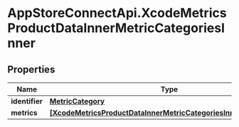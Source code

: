 # AppStoreConnectApi.XcodeMetricsProductDataInnerMetricCategoriesInner

## Properties

Name | Type | Description | Notes
------------ | ------------- | ------------- | -------------
**identifier** | [**MetricCategory**](MetricCategory.md) |  | [optional] 
**metrics** | [**[XcodeMetricsProductDataInnerMetricCategoriesInnerMetricsInner]**](XcodeMetricsProductDataInnerMetricCategoriesInnerMetricsInner.md) |  | [optional] 


